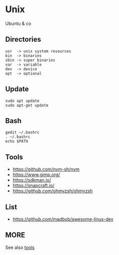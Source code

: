 # Unix

Ubuntu & co

## Directories

```
usr  -> unix system resources
bin  -> binaries
sbin -> super binaries
var  -> variable
dev  -> device
opt  -> optional
```

## Update

```
sudo apt update
sudo apt-get update  
```

## Bash

```
gedit ~/.bashrc
. ~/.bashrc
echo $PATH
```

## Tools

- https://github.com/nvm-sh/nvm
- https://www.gimp.org/
- https://sdkman.io/ 
- https://snapcraft.io/
- https://github.com/ohmyzsh/ohmyzsh

## List

- https://github.com/madbob/awesome-linux-dev

## MORE

See also [tools](https://github.com/pegaltier/utils-dev/blob/master/utils-tools.md)